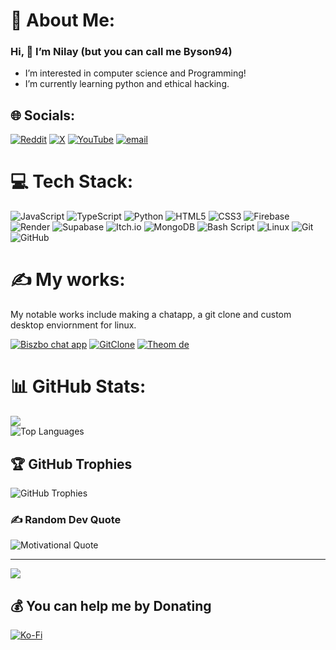# 💫 About Me:
### Hi, 👋 I’m Nilay (but you can call me Byson94)

- I’m interested in computer science and Programming!
- I’m currently learning python and ethical hacking.

## 🌐 Socials:
[![Reddit](https://img.shields.io/badge/Reddit-%23FF4500.svg?logo=Reddit&logoColor=white)](https://reddit.com/user/Byson94_dev) [![X](https://img.shields.io/badge/X-black.svg?logo=X&logoColor=white)](https://x.com/Byson94) [![YouTube](https://img.shields.io/badge/YouTube-%23FF0000.svg?logo=YouTube&logoColor=white)](https://youtube.com/@Byson94) [![email](https://img.shields.io/badge/Email-D14836?logo=gmail&logoColor=white)](mailto:byson94wastaken@gmail.com) 

# 💻 Tech Stack:
![JavaScript](https://img.shields.io/badge/javascript-%23323330.svg?style=for-the-badge&logo=javascript&logoColor=%23F7DF1E) ![TypeScript](https://img.shields.io/badge/typescript-%23007ACC.svg?style=for-the-badge&logo=typescript&logoColor=white) ![Python](https://img.shields.io/badge/python-3670A0?style=for-the-badge&logo=python&logoColor=ffdd54) ![HTML5](https://img.shields.io/badge/html5-%23E34F26.svg?style=for-the-badge&logo=html5&logoColor=white) ![CSS3](https://img.shields.io/badge/css3-%231572B6.svg?style=for-the-badge&logo=css3&logoColor=white) ![Firebase](https://img.shields.io/badge/firebase-%23039BE5.svg?style=for-the-badge&logo=firebase) ![Render](https://img.shields.io/badge/Render-%46E3B7.svg?style=for-the-badge&logo=render&logoColor=white) ![Supabase](https://img.shields.io/badge/Supabase-3ECF8E?style=for-the-badge&logo=supabase&logoColor=white) ![Itch.io](https://img.shields.io/badge/Itch-%23FF0B34.svg?style=for-the-badge&logo=Itch.io&logoColor=white) ![MongoDB](https://img.shields.io/badge/MongoDB-%234ea94b.svg?style=for-the-badge&logo=mongodb&logoColor=white) ![Bash Script](https://img.shields.io/badge/bash_script-%23121011.svg?style=for-the-badge&logo=gnu-bash&logoColor=white) ![Linux](https://img.shields.io/badge/linux-%231e1e1e.svg?style=for-the-badge&logo=linux&logoColor=%23FFFFFF) ![Git](https://img.shields.io/badge/git-%23F05033.svg?style=for-the-badge&logo=git&logoColor=white) ![GitHub](https://img.shields.io/badge/github-%23121011.svg?style=for-the-badge&logo=github&logoColor=white)

# ✍ My works:
My notable works include making a chatapp, a git clone and custom desktop enviornment for linux.

[![Biszbo chat app](https://img.shields.io/badge/Biszbo%20Chat%20App-%234ea94b.svg?style=for-the-badge&logo=googlechat&logoColor=white)](https://github.com/Byson94/Biszbo) 
[![GitClone](https://img.shields.io/badge/GitClone-%23E34F26.svg?style=for-the-badge&logo=git&logoColor=white)](https://github.com/Byson94/gitclone)
[![Theom de](https://img.shields.io/badge/Theom%20DE-%231e1e1e.svg?style=for-the-badge&logo=linux&logoColor=%23FFFFFF)](https://github.com/AxOS-project/Theom/)

# 📊 GitHub Stats:
<picture>
  <source
    srcset="https://github-readme-stats.vercel.app/api?username=Byson94&show_icons=true&theme=dark"
    media="(prefers-color-scheme: dark)"
  />
  <source
    srcset="https://github-readme-stats.vercel.app/api?username=Byson94&show_icons=true"
    media="(prefers-color-scheme: light), (prefers-color-scheme: no-preference)"
  />
  <img src="https://github-readme-stats.vercel.app/api?username=Byson94&show_icons=true" />
</picture>
<br/>
<picture>
  <source
    srcset="https://github-readme-stats.vercel.app/api/top-langs/?username=Byson94&layout=compact&theme=dark&hide_border=false&include_all_commits=true&count_private=true"
    media="(prefers-color-scheme: dark)"
  />
  <source
    srcset="https://github-readme-stats.vercel.app/api/top-langs/?username=Byson94&layout=compact&hide_border=false&include_all_commits=true&count_private=true"
    media="(prefers-color-scheme: light), (prefers-color-scheme: no-preference)"
  />
  <img
    src="https://github-readme-stats.vercel.app/api/top-langs/?username=Byson94&layout=compact&hide_border=false&include_all_commits=true&count_private=true"
    alt="Top Languages"
  />
</picture>

## 🏆 GitHub Trophies
<picture>
  <source
    srcset="https://github-profile-trophy.vercel.app/?username=Byson94&theme=radical&no-frame=false&no-bg=true&margin-w=4"
    media="(prefers-color-scheme: dark)"
  />
  <source
    srcset="https://github-profile-trophy.vercel.app/?username=Byson94&theme=flat&no-frame=false&no-bg=true&margin-w=4"
    media="(prefers-color-scheme: light), (prefers-color-scheme: no-preference)"
  />
  <img
    src="https://github-profile-trophy.vercel.app/?username=Byson94&theme=flat&no-frame=false&no-bg=true&margin-w=4"
    alt="GitHub Trophies"
  />
</picture>


### ✍️ Random Dev Quote
<picture>
  <source
    srcset="https://quotes-github-readme.vercel.app/api?type=horizontal&theme=radical"
    media="(prefers-color-scheme: dark)"
  />
  <source
    srcset="https://quotes-github-readme.vercel.app/api?type=horizontal&theme=light"
    media="(prefers-color-scheme: light), (prefers-color-scheme: no-preference)"
  />
  <img
    src="https://quotes-github-readme.vercel.app/api?type=horizontal&theme=light"
    alt="Motivational Quote"
  />
</picture>

---
[![](https://visitcount.itsvg.in/api?id=Byson94&icon=0&color=0)](https://visitcount.itsvg.in)

  ## 💰 You can help me by Donating
  [![Ko-Fi](https://img.shields.io/badge/Ko--fi-F16061?style=for-the-badge&logo=ko-fi&logoColor=white)](https://ko-fi.com/byson94) 

  
<!-- Proudly created with GPRM ( https://gprm.itsvg.in ) -->
